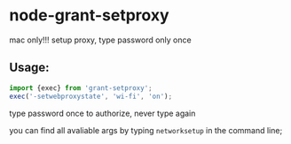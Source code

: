 # node-grant-setproxy
mac only!!!
setup proxy, type password only once
## Usage:
```javascript
import {exec} from 'grant-setproxy';
exec('-setwebproxystate', 'wi-fi', 'on');

```
type password once to authorize, never type again

you can find all avaliable args by typing `networksetup` in the command line;
